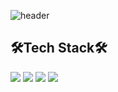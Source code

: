 ![header](https://capsule-render.vercel.app/api?type=waving&color=auto&height=300&section=header&text=nahowo&fontSize=90)

## 🛠️Tech Stack🛠️
![](https://img.shields.io/badge/Python-3776AB?style=flat-square&logo=Python&logoColor=FFFFFF) ![](https://img.shields.io/badge/Django-092E20?style=flat-square&logo=Django&logoColor=FFFFFF) ![](https://img.shields.io/badge/C-A8B9CC?style=flat-square&logo=C&logoColor=000000) ![](https://img.shields.io/badge/JavaScript-F7DF1E?style=flat-square&logo=javascript&logoColor=000000)
